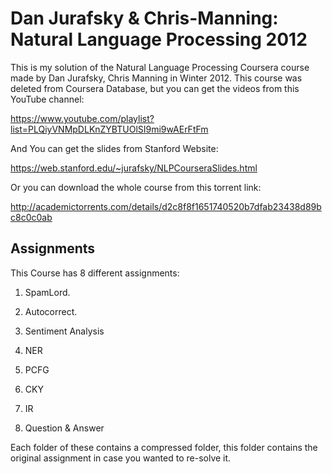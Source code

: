 # Dan Jurafsky & Chris-Manning: Natural Language Processing 2012
This is my solution of the Natural Language Processing Coursera course made by Dan Jurafsky, Chris Manning in Winter 2012. 
This course was deleted from Coursera Database, but you can get the videos from this YouTube channel:

https://www.youtube.com/playlist?list=PLQiyVNMpDLKnZYBTUOlSI9mi9wAErFtFm

And You can get the slides from Stanford Website:

https://web.stanford.edu/~jurafsky/NLPCourseraSlides.html

Or you can download the whole course from this torrent link:

http://academictorrents.com/details/d2c8f8f1651740520b7dfab23438d89bc8c0c0ab



## Assignments

This Course has 8 different assignments:

1. 
   SpamLord.

2. Autocorrect.
3. Sentiment Analysis
4. NER
5. PCFG
6. CKY
7. IR
8. Question & Answer

Each folder of these contains a compressed folder, this folder contains the original assignment in case you wanted to re-solve it.
